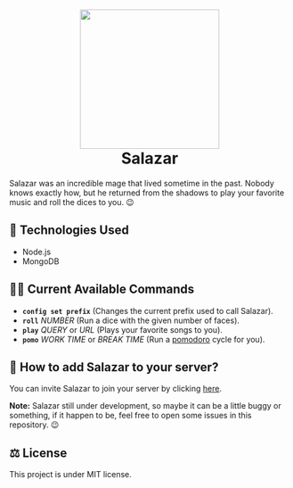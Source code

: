<h1 align="center">
  <img src="https://images.emojiterra.com/google/android-oreo/512px/1f9d9-2642.png" width="250" height="250" align="center"  /> <br />
  Salazar
</h1>

Salazar was an incredible mage that lived sometime in the past. Nobody knows exactly how, but he returned from the shadows to play your favorite music and roll the dices to you. 😉

## 🚀 Technologies Used

- Node.js
- MongoDB

## 👨‍💻 Current Available Commands

- **`config set prefix`** (Changes the current prefix used to call Salazar).
- **`roll`** *NUMBER* (Run a dice with the given number of faces).
- **`play`** *QUERY* or *URL* (Plays your favorite songs to you). 
- **`pomo`** *WORK TIME* or *BREAK TIME* (Run a [pomodoro](https://en.wikipedia.org/wiki/Pomodoro_Technique) cycle for you). 

## 🤖 How to add Salazar to your server?

You can invite Salazar to join your server by clicking [here](https://discord.com/oauth2/authorize?client_id=735925905129734194&scope=bot).

**Note:** Salazar still under development, so maybe it can be a little buggy or something, if it happen to be, feel free to open some issues in this repository. 😉

## ⚖️ License

This project is under MIT license.

